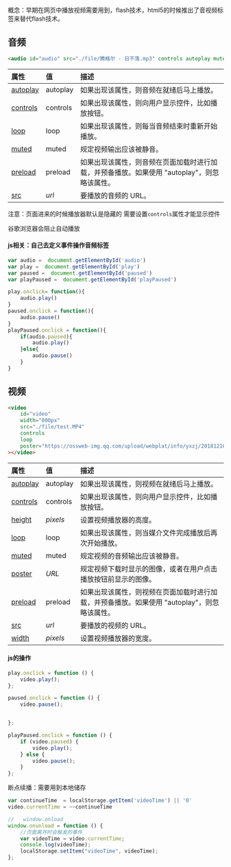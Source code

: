 概念：早期在网页中播放视频需要用到，flash技术，html5的时候推出了音视频标签来替代flash技术。

## 音频

```html
<audio id="audio" src="./file/腾格尔 - 日不落.mp3" controls autoplay muted loop></audio>
```

| 属性                                                         | 值       | 描述                                                         |
| :----------------------------------------------------------- | :------- | :----------------------------------------------------------- |
| [autoplay](https://www.w3school.com.cn/tags/att_audio_autoplay.asp) | autoplay | 如果出现该属性，则音频在就绪后马上播放。                     |
| [controls](https://www.w3school.com.cn/tags/att_audio_controls.asp) | controls | 如果出现该属性，则向用户显示控件，比如播放按钮。             |
| [loop](https://www.w3school.com.cn/tags/att_audio_loop.asp)  | loop     | 如果出现该属性，则每当音频结束时重新开始播放。               |
| [muted](https://www.w3school.com.cn/tags/att_audio_muted.asp) | muted    | 规定视频输出应该被静音。                                     |
| [preload](https://www.w3school.com.cn/tags/att_audio_preload.asp) | preload  | 如果出现该属性，则音频在页面加载时进行加载，并预备播放。如果使用 "autoplay"，则忽略该属性。 |
| [src](https://www.w3school.com.cn/tags/att_audio_src.asp)    | *url*    | 要播放的音频的 URL。                                         |

注意：页面进来的时候播放器默认是隐藏的 需要设置`controls`属性才能显示控件

谷歌浏览器会阻止自动播放

#### js相关：自己去定义事件操作音频标签

```js
var audio =  document.getElementById('audio')
var play =  document.getElementById('play')
var paused =  document.getElementById('paused')
var playPaused =  document.getElementById('playPaused')

play.onclick= function(){
    audio.play()
}
paused.onclick = function(){
    audio.pause()
}
playPaused.onclick = function(){
    if(audio.paused){
        audio.play()
    }else{
        audio.pause()
    }
}
```

## 视频

```html
<video
    id="video"
    width="800px"
    src="./file/test.MP4"
    controls
    loop
    poster="https://ossweb-img.qq.com/upload/webplat/info/yxzj/20181210/86638782789061.jpg"
></video>
```

| 属性                                                         | 值       | 描述                                                         |
| :----------------------------------------------------------- | :------- | :----------------------------------------------------------- |
| [autoplay](https://www.w3school.com.cn/tags/att_video_autoplay.asp) | autoplay | 如果出现该属性，则视频在就绪后马上播放。                     |
| [controls](https://www.w3school.com.cn/tags/att_video_controls.asp) | controls | 如果出现该属性，则向用户显示控件，比如播放按钮。             |
| [height](https://www.w3school.com.cn/tags/att_video_height.asp) | *pixels* | 设置视频播放器的高度。                                       |
| [loop](https://www.w3school.com.cn/tags/att_video_loop.asp)  | loop     | 如果出现该属性，则当媒介文件完成播放后再次开始播放。         |
| [muted](https://www.w3school.com.cn/tags/att_video_muted.asp) | muted    | 规定视频的音频输出应该被静音。                               |
| [poster](https://www.w3school.com.cn/tags/att_video_poster.asp) | *URL*    | 规定视频下载时显示的图像，或者在用户点击播放按钮前显示的图像。 |
| [preload](https://www.w3school.com.cn/tags/att_video_preload.asp) | preload  | 如果出现该属性，则视频在页面加载时进行加载，并预备播放。如果使用 "autoplay"，则忽略该属性。 |
| [src](https://www.w3school.com.cn/tags/att_video_src.asp)    | *url*    | 要播放的视频的 URL。                                         |
| [width](https://www.w3school.com.cn/tags/att_video_width.asp) | *pixels* | 设置视频播放器的宽度。                                       |

#### js的操作

```js
play.onclick = function () {
    video.play();
};

paused.onclick = function () {
    video.pause();


};

playPaused.onclick = function () {
    if (video.paused) {
        video.play();
    } else {
        video.pause();
    }
};

```

断点续播：需要用到本地储存

```js
var continueTime  = localStorage.getItem('videoTime') || '0'
video.currentTime = ~~continueTime

//   window.onload
window.onunload = function () {
	//页面离开时会触发的事件
    var videoTime = video.currentTime;
    console.log(videoTime);
    localStorage.setItem("videoTime", videoTime);
};
```

